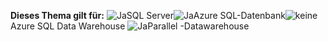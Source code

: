 <Token>**Dieses Thema gilt für:** ![Ja](media/yes.png)SQL Server![Ja](media/yes.png)Azure SQL-Datenbank![keine](media/no.png)Azure SQL Data Warehouse ![Ja](media/yes.png)Parallel -Datawarehouse </Token>
